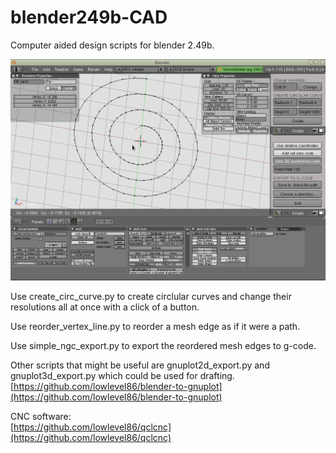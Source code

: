 # blender249b-CAD
Computer aided design scripts for blender 2.49b.

![](./bCad.png)

Use create_circ_curve.py to create circlular curves and change their resolutions all at once with a click of a button.

Use reorder_vertex_line.py to reorder a mesh edge as if it were a path.

Use simple_ngc_export.py to export the reordered mesh edges to g-code.


Other scripts that might be useful are gnuplot2d_export.py and gnuplot3d_export.py which could be used for drafting.  
[https://github.com/lowlevel86/blender-to-gnuplot](https://github.com/lowlevel86/blender-to-gnuplot)  

CNC software:  
[https://github.com/lowlevel86/qclcnc](https://github.com/lowlevel86/qclcnc)

